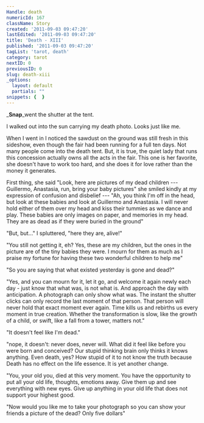 ```yaml
---
Handle: death
numericId: 167
className: Story
created: '2011-09-03 09:47:20'
lastEdited: '2011-09-03 09:47:20'
title: 'Death - XIII'
published: '2011-09-03 09:47:20'
tagList: 'tarot, death'
category: tarot
nextID: 0
previousID: 0
slug: death-xiii
_options:
  layout: default
  partials: ""
snippets: {  }
---
```

 _**Snap**_went the shutter at the tent.

I walked out into the sun carrying my death photo. Looks just like me.

When I went in I noticed the sawdust on the ground was still fresh in this sideshow, even though the fair had been running for a full ten days. Not many people come into the death tent. But, it is true, the quiet lady that runs this concession actually owns all the acts in the fair. This one is her favorite, she doesn't have to work too hard, and she does it for love rather than the money it generates.

First thing, she said "Look, here are pictures of my dead children --- Guillermo, Anastasia, run, bring your baby pictures" she smiled kindly at my expression of confusion and disbelief --- "Ah, you think I'm off in the head, but look at these babies and look at Guillermo and Anastasia. I will never hold either of them over my head and kiss their tummies as we dance and play. These babies are only images on paper, and memories in my head. They are as dead as if they were buried in the ground"

"But, but..." I spluttered, "here they are, alive!"

"You still not getting it, eh? Yes, these are my children, but the ones in the picture are of the tiny babies they were. I mourn for them as much as I praise my fortune for having these two wonderful children to help me"

"So you are saying that what existed yesterday is gone and dead?"

"Yes, and you can mourn for it, let it go, and welcome it again newly each day - just know that what was, is not what is. And approach the day with anticipation. A photograph can only show what was. The instant the shutter clicks can only record the last moment of that person. That person will never hold that exact moment ever again. Time kills us and rebirths us every moment in true creation. Whether the transformation is slow, like the growth of a child, or swift, like a fall from a tower, matters not."

"It doesn't feel like I'm dead."

"nope, it doesn't: never does, never will. What did it feel like before you were born and conceived? Our stupid thinking brain only thinks it knows anything. Even death, yes? How stupid of it to not know the truth because Death has no effect on the life essence. It is yet another change.

"You, your old you, died at this very moment. You have the opportunity to put all your old life, thoughts, emotions away. Give them up and see everything with new eyes. Give up anything in your old life that does not support your highest good.

"Now would you like me to take your photograph so you can show your friends a picture of the dead? Only five dollars"

